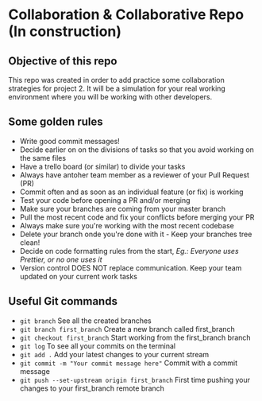# Collaboration & Collaborative Repo (In construction)

## Objective of this repo

This repo was created in order to add practice some collaboration strategies for project 2.
It will be a simulation for your real working environment where you will be working with other developers.

## Some golden rules

* Write good commit messages!
* Decide earlier on on the divisions of tasks so that you avoid working on the same files
* Have a trello board (or similar) to divide your tasks
* Always have antoher team member as a reviewer of your Pull Request (PR)
* Commit often and as soon as an individual feature (or fix) is working
* Test your code before opening a PR and/or merging
* Make sure your branches are coming from your master branch
* Pull the most recent code and fix your conflicts before merging your PR
* Always make sure you're working with the most recent codebase
* Delete your branch onde you're done with it - Keep your branches tree clean!
* Decide on code formatting rules from the start, *Eg.: Everyone uses Prettier, or no one uses it*
* Version control DOES NOT replace communication. Keep your team updated on your current work tasks

## Useful Git commands

* ```git branch``` See all the created branches
* ```git branch first_branch``` Create a new branch called first_branch
* ```git checkout first_branch``` Start working from the first_branch branch
* ```git log``` To see all your commits on the terminal
* ```git add .``` Add your latest changes to your current stream
* ```git commit -m "Your commit message here"``` Commit with a commit message
* ```git push --set-upstream origin first_branch``` First time pushing your changes to your first_branch remote branch

